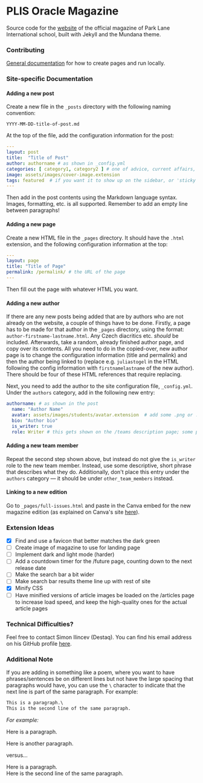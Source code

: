 # PLIS Oracle Magazine

Source code for the [website](https://wowthemesnet.github.io/mundana-theme-jekyll/) of the official magazine of Park Lane International school, built with Jekyll and the Mundana theme.

### Contributing

[General documentation](https://bootstrapstarter.com/mundana-theme-jekyll/) for how to create pages and run locally.

### Site-specific Documentation

#### Adding a new post

Create a new file in the `_posts` directory with the following naming convention:

`YYYY-MM-DD-title-of-post.md`

At the top of the file, add the configuration information for the post:

```yaml
---
layout: post
title:  "Title of Post"
author: authorname # as shown in _config.yml
categories: [ category1, category2 ] # one of advice, current affairs, and entertainment
image: assets/images/cover-image.extension
tags: featured  # if you want it to show up on the sidebar, or 'sticky' to be the main post on the page
---
```

Then add in the post contents using the Markdown language syntax. Images, formatting, etc. is all supported. Remember to add an empty line between paragraphs!

#### Adding a new page

Create a new HTML file in the `_pages` directory. It should have the `.html` extension, and the following configuration information at the top:

```yaml
---
layout: page
title: "Title of Page"
permalink: /permalink/ # the URL of the page
---
```

Then fill out the page with whatever HTML you want.

#### Adding a new author

If there are any new posts being added that are by authors who are not already on the website, a couple of things have to be done. Firstly, a page has to be made for that author in the `_pages` directory, using the format: `author-firstname-lastname.html`. Any Czech diacritics etc. *should* be included. Afterwards, take a random, already finished author page, and copy over its contents. All you need to do in the copied-over, new author page is to change the configuration information (title and permalink) and then the author being linked to (replace e.g. `juliastogel` in the HTML following the config information with `firstnamelastname` of the new author). There should be four of these HTML references that require replacing.

Next, you need to add the author to the site configuration file, `_config.yml`. Under the `authors` category, add in the following new entry:

```yaml
authorname: # as shown in the post
  name: "Author Name"
  avatar: assets/images/students/avatar.extension  # add some .png or .jpg file to the assets/images/students directory
  bio: "Author bio"
  is_writer: true
  role: Writer # this gets shown on the /teams description page; some people are writers but called 'Founder' for example
```

#### Adding a new team member

Repeat the second step shown above, but instead do not give the `is_writer` role to the new team member. Instead, use some descriptive, short phrase that describes what they do. Additionally, don't place this entry under the `authors` category — it should be under `other_team_members` instead.

#### Linking to a new edition

Go to `_pages/full-issues.html` and paste in the Canva embed for the new magazine edition (as explained on Canva's site [here](https://www.canva.com/embeds/)).

### Extension Ideas
- [x] Find and use a favicon that better matches the dark green
- [ ] Create image of magazine to use for landing page
- [ ] Implement dark and light mode (harder)
- [ ] Add a countdown timer for the /future page, counting down to the next release date
- [ ] Make the search bar a bit wider
- [ ] Make search bar results theme line up with rest of site
- [x] Minify CSS
- [ ] Have minified versions of article images be loaded on the /articles page to increase load speed, and keep the high-quality ones for the actual article pages

### Technical Difficulties?

Feel free to contact Simon Ilincev (Destaq). You can find his email address on his GitHub profile [here](https://github.com/Destaq).

### Additional Note

If you are adding in something like a poem, where you want to have phrases/sentences be on different lines but not have the large spacing that paragraphs would have, you can use the `\` character to indicate that the next line is part of the same paragraph. For example:

```markdown
This is a paragraph.\
This is the second line of the same paragraph.
```

*For example:*

Here is a paragraph.

Here is another paragraph.

versus...

Here is a paragraph.\
Here is the second line of the same paragraph.

